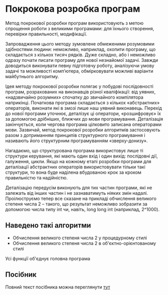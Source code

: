 # Покрокова розробка програм

Метод покрокової розробки програм використовують з метою спрощення роботи з великими програмами: для їхнього створення, перевірки правильності, модифікації.

Запровадження цього методу зумовлене обмеженими розумовими здібностями людини: неможливо, наприклад, охопити програму, що складається з кількох тисяч рядків. Дуже складно, або і неможливо одразу почати писати програму для нової незнайомої задачі. Завжди доводиться виконувати певну підготовчу роботу, аналізуючи умову задачі та можливості комп’ютера, обмірковувати можливі варіанти майбутнього алгоритму.

Ідея методу покрокової розробки полягає у побудові послідовності програм, розрахованих на виконавців різної кваліфікації: від уявних, «надзвичайно розумних» спочатку до звичайного компілятора наприкінці. Початкова програма складається з кількох «абстрактних» операторів, виконати які в змозі лише наш уявний виконавець. Перехід до нової програми уточнює, деталізує ці оператори, «розшифровує» їх за допомогою дрібніших, ближчих до мови програмування. Деталізація закінчується, коли чергова програма цілковито записана операторами мови. Зазвичай, метод покрокової розробки алгоритмів застосовують разом з дотриманням принципів структурного програмування і називають його структурним програмуванням «зверху-донизу».

Нагадаємо, що структурована програма використовує лише ті структури керування, які мають один вхід і один вихід: послідовні дії, галуження, цикли. Якщо на кожному етапі розробки програми для деталізації абстрактних операторів використовувати тільки такі структури, то вона буде наділена вбудованою крок за кроком правильністю та надійністю.

Деталізацію передусім виконують для тих частин програми, які не залежать від інших частин і не зазнаватимуть ніяких змін надалі. Проілюструємо тепер все сказане на прикладі обчислення великого степеня числа 2 – такого, що результат неможливо зобразити за допомогою числа типу int чи, навіть, long long int (наприклад, 2^1000).

## Наведено такі алгоритми

- Обчислення великого степеня числа 2 у процедурному стилі
- Обчислення великого степеня числа 2 в об'єктно-орієнтованому стилі

Усі функції об'єднує головна програма

## Посібник
Повний текст посібника можна переглянути [тут](https://lnuittutor.github.io/)
